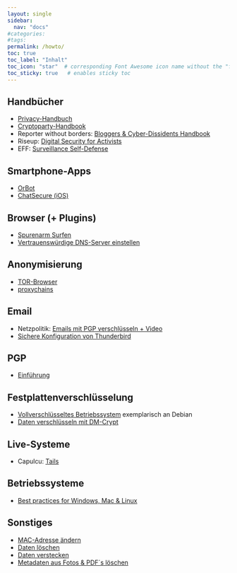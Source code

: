 ```yaml
---
layout: single
sidebar:
  nav: "docs"
#categories:
#tags:
permalink: /howto/
toc: true
toc_label: "Inhalt"
toc_icon: "star"  # corresponding Font Awesome icon name without the "fa" prefix
toc_sticky: true   # enables sticky toc
---
```


## Handbücher
+ <a href="https://www.privacy-handbuch.de/download/privacy-handbuch.pdf">Privacy-Handbuch</a>
+ <a href="https://www.cryptoparty.in/learn/handbook" target="_blank">Cryptoparty-Handbook</a>
+ Reporter without borders: <a href="http://www.rsf.org/IMG/pdf/Bloggers_Handbook2.pdf">Bloggers & Cyber-Dissidents Handbook</a>
+ Riseup: <a href="https://riseup.net/en/security/resources" target="_blank">Digital Security for Activists</a>
+ EFF: <a href="https://ssd.eff.org/" target="_blank">Surveillance Self-Defense</a>

## Smartphone-Apps
+ <a href="https://orbot.app/" target="_blank">OrBot</a>
+ <a href="https://chatsecure.org/" target="_blank">ChatSecure (iOS)</a>

## Browser (+ Plugins)
+ <a href="https://www.privacy-handbuch.de/handbuch_21.htm" target="_blank">Spurenarm Surfen</a>
+ <a href="https://www.privacy-handbuch.de/handbuch_93.htm" target="_blank">Vertrauenswürdige DNS-Server einstellen</a>

## Anonymisierung
+ <a href="https://www.privacy-handbuch.de/handbuch_24a.htm" target="_blank">TOR-Browser</a>
+ <a href="https://www.privacy-handbuch.de/handbuch_24t.htm" target="_blank">proxychains</a>

## Email
+ Netzpolitik: <a href="https://netzpolitik.org/2013/anleitung-so-verschlusselt-ihr-eure-e-mails-mit-pgp/" target="_blank">Emails mit PGP verschlüsseln + Video</a>
+ <a href="https://www.privacy-handbuch.de/handbuch_31d.htm" target="_blank">Sichere Konfiguration von Thunderbird</a>

## PGP
+ <a href="http://einklich.net/anleitung/pgp2.htm" target="_blank">Einführung </a>

## Festplattenverschlüsselung
+ <a href="https://curius.de/verschluesselung/luks-betriebssystem-verschluesseln/" target="_blank">Vollverschlüsseltes Betriebssystem</a> exemplarisch an Debian
+ <a href="https://www.privacy-handbuch.de/handbuch_37a.htm" target="_blank">Daten verschlüsseln mit DM-Crypt</a>

## Live-Systeme
+ Capulcu: <a href="https://capulcu.blackblogs.org/bandi/" target="_blank">Tails</a>

## Betriebssysteme
+ <a href="https://privacy.sexy">Best practices for Windows, Mac & Linux</a>

## Sonstiges
+ <a href="http://www.easy-network.de/mac-adresse-unter-linux-aendern.html" target="_blank">MAC-Adresse ändern</a>
+ <a href="https://www.privacy-handbuch.de/handbuch_42.htm" target="_blank">Daten löschen</a>
+ <a href="https://www.privacy-handbuch.de/handbuch_41.htm" target="_blank">Daten verstecken</a>
+ <a href="https://www.privacy-handbuch.de/handbuch_43.htm" target="_blank">Metadaten aus Fotos & PDF´s löschen</a>

